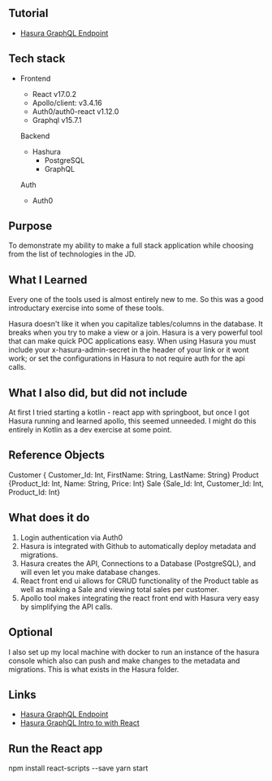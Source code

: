 Tutorial
--------
- [Hasura GraphQL Endpoint](https://cloud.hasura.io/public/graphiql?header=content-type:application/json&endpoint=https://vivunapp.hasura.app/v1/graphql)

Tech stack
----------
- Frontend
    - React v17.0.2
    - Apollo/client: v3.4.16
    - Auth0/auth0-react v1.12.0
    - Graphql v15.7.1

  Backend
    - Hashura 
        - PostgreSQL 
        - GraphQL

  Auth
    - Auth0

Purpose
--------
To demonstrate my ability to make a full stack application while choosing from the list of technologies in the JD.

What I Learned
--------------
Every one of the tools used is almost entirely new to me. So this was a good introductary exercise into some of these tools.

Hasura doesn't like it when you capitalize tables/columns in the database. It breaks when you try to make a view or a join.
Hasura is a very powerful tool that can make quick POC applications easy.
When using Hasura 
    you must include your x-hasura-admin-secret in the header of your link or it wont work;
        or set the configurations in Hasura to not require auth for the api calls.


What I also did, but did not include
-------------
At first I tried starting a kotlin - react app with springboot, but once I got Hasura running and learned apollo, this seemed unneeded. I might do this entirely in Kotlin as a dev exercise at some point.

Reference Objects
------------------
Customer { Customer_Id: Int, FirstName: String, LastName: String}
Product {Product_Id: Int, Name: String, Price: Int}
Sale {Sale_Id: Int, Customer_Id: Int, Product_Id: Int}


What does it do
-------------
1. Login authentication via Auth0
2. Hasura is integrated with Github to automatically deploy metadata and migrations.
3. Hasura creates the API, Connections to a Database (PostgreSQL), and will even let you make database changes.
4. React front end ui allows for CRUD functionality of the Product table as well as making a Sale and viewing total sales per customer.
5. Apollo tool makes integrating the react front end with Hasura very easy by simplifying the API calls.

Optional
--------
I also set up my local machine with docker to run an instance of the hasura console which also can push and make changes to the 
metadata and migrations. This is what exists in the Hasura folder.

Links
--------
- [Hasura GraphQL Endpoint](https://cloud.hasura.io/public/graphiql?header=content-type:application/json&endpoint=https://vivunapp.hasura.app/v1/graphql)
- [Hasura GraphQL Intro to with React](https://hasura.io/learn/graphql/react/introduction/)


Run the React app
-----------------
npm install react-scripts --save
yarn start

